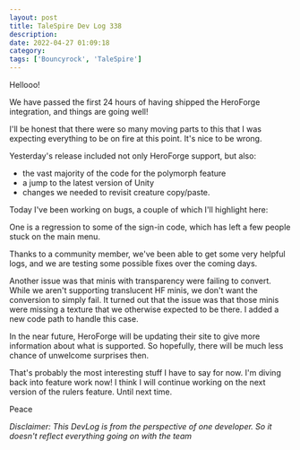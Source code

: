 ```yaml
---
layout: post
title: TaleSpire Dev Log 338
description:
date: 2022-04-27 01:09:18
category:
tags: ['Bouncyrock', 'TaleSpire']
---
```


Hellooo!

We have passed the first 24 hours of having shipped the HeroForge integration, and things are going well!

I'll be honest that there were so many moving parts to this that I was expecting everything to be on fire at this point. It's nice to be wrong.

Yesterday's release included not only HeroForge support, but also:
- the vast majority of the code for the polymorph feature
- a jump to the latest version of Unity
- changes we needed to revisit creature copy/paste.

Today I've been working on bugs, a couple of which I'll highlight here:

One is a regression to some of the sign-in code, which has left a few people stuck on the main menu.

Thanks to a community member, we've been able to get some very helpful logs, and we are testing some possible fixes over the coming days.

Another issue was that minis with transparency were failing to convert. While we aren't supporting translucent HF minis, we don't want the conversion to simply fail. It turned out that the issue was that those minis were missing a texture that we otherwise expected to be there. I added a new code path to handle this case.

In the near future, HeroForge will be updating their site to give more information about what is supported. So hopefully, there will be much less chance of unwelcome surprises then.

That's probably the most interesting stuff I have to say for now. I'm diving back into feature work now! I think I will continue working on the next version of the rulers feature. Until next time.

Peace


*Disclaimer: This DevLog is from the perspective of one developer. So it doesn't reflect everything going on with the team*
